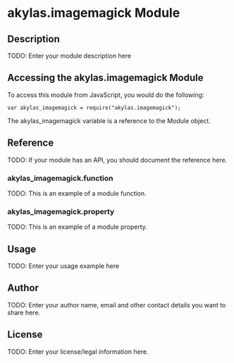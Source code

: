 # akylas.imagemagick Module

## Description

TODO: Enter your module description here

## Accessing the akylas.imagemagick Module

To access this module from JavaScript, you would do the following:

    var akylas_imagemagick = require("akylas.imagemagick");

The akylas_imagemagick variable is a reference to the Module object.

## Reference

TODO: If your module has an API, you should document
the reference here.

### akylas_imagemagick.function

TODO: This is an example of a module function.

### akylas_imagemagick.property

TODO: This is an example of a module property.

## Usage

TODO: Enter your usage example here

## Author

TODO: Enter your author name, email and other contact
details you want to share here.

## License

TODO: Enter your license/legal information here.

